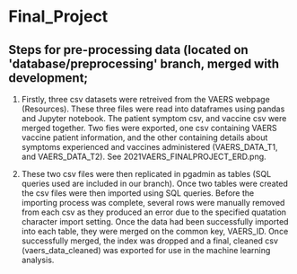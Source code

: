 # Final_Project
## Steps for pre-processing data (located on 'database/preprocessing' branch, merged with development;

1. Firstly, three csv datasets were retreived from the VAERS webpage (Resources). These three files were read into dataframes using pandas and Jupyter notebook. The patient symptom csv, and vaccine csv were merged together. Two fies were exported, one csv containing VAERS vaccine patient information, and the other containing
details about symptoms experienced and vaccines administered (VAERS_DATA_T1, and VAERS_DATA_T2). See 2021VAERS_FINALPROJECT_ERD.png. 

2. These two csv files were then replicated in pgadmin as tables (SQL queries used are included in our branch). Once two tables were created the csv files were then 
imported using SQL queries. Before the importing process was complete, several rows were manually removed from each csv as they produced an error due to the specified quatation character import setting. Once the data had been successfully imported into each table, they were merged on the common key, VAERS_ID. Once successfully merged, the index was dropped and a final, cleaned csv (vaers_data_cleaned) was exported for use in the machine learning analysis. 
